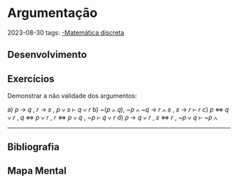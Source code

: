 
# Argumentação
2023-08-30
tags: [-Matemática discreta](-Matemática%20discreta.md)

## Desenvolvimento


## Exercícios

Demonstrar a não validade dos argumentos: 

a) 𝑝 → 𝑞 , 𝑟 → 𝑠 , 𝑝 ∨ 𝑠 ⊢ 𝑞 ∨ 𝑟 
b) ~(𝑝 ∧ 𝑞), ~𝑝 ∧ ~𝑞 → 𝑟 ∧ 𝑠 , 𝑠 → 𝑟 ⊢ 𝑟 
c) 𝑝 ⇔ 𝑞 ∨ 𝑟 , 𝑞 ⇔ 𝑝 ∨ 𝑟 , 𝑟 ⇔ 𝑝 ∨ 𝑞 , ~𝑝 ⊢ 𝑞 ∨ 𝑟 
d) 𝑝 → 𝑞 ∨ 𝑟 , 𝑠 ⇔ 𝑟 , ~𝑝 ∨ 𝑞 ⊢ ~𝑝 ∧

-----------------------------------------------
## Bibliografia
## Mapa Mental